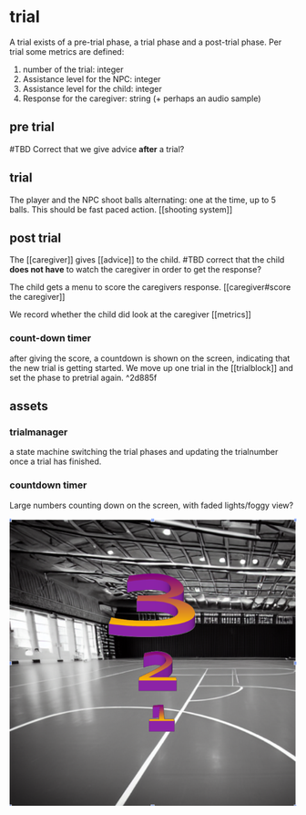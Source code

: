 # trial

A trial exists of a pre-trial phase, a trial phase and a post-trial phase.
Per trial some metrics are defined:

1. number of the trial: integer
2. Assistance level for the NPC: integer
3. Assistance level for the child: integer
4. Response for the caregiver: string (+ perhaps an audio sample)



## pre trial

#TBD Correct that we give advice **after** a trial?

## trial
The player and the NPC shoot balls alternating: one at the time, up to 5 balls. 
This should be fast paced action.
[[shooting system]]


## post trial
The [[caregiver]] gives [[advice]] to the child. 
#TBD correct that the child **does not have** to watch the caregiver in order to get the response?

The child gets a menu to score the caregivers response. [[caregiver#score the caregiver]]

We record whether the child did look at the caregiver [[metrics]]

### count-down timer

after giving the score, a countdown is shown on the screen, indicating that the new trial is getting started. We move up one trial in the [[trialblock]] and set the phase to pretrial again.
^2d885f

## assets

### trialmanager
a state machine switching the trial phases and updating the trialnumber once a trial has finished.

### countdown timer

Large numbers counting down on the screen, with faded lights/foggy view?

![countdown_timer](./imgs/countdown_timer.png)